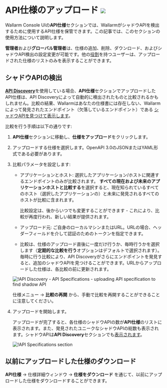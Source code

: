# API仕様のアップロード <a href="../../about-wallarm/subscription-plans/#subscription-plans"><img src="../../images/api-security-tag.svg" style="border: none;"></a>

Wallarm Console UIの**API仕様**セクションでは、WallarmがシャドウAPIを検出するために使用するAPI仕様を保管できます。この記事では、このセクションの使用方法について説明します。

**管理者**および**グローバル管理者**は、仕様の追加、削除、ダウンロード、およびシャドウAPI検出の設定変更が可能です。他の[役割](../user-guides/settings/users.md#user-roles)を持つユーザーは、アップロードされた仕様のリストのみを表示することができます。

## シャドウAPIの検出

[**API Discovery**](../about-wallarm/api-discovery.md)を使用している場合、**API仕様**セクションでアップロードしたAPI仕様は、API Discoveryによって自動的に検出されたものと比較されるかもしれません。比較の結果、Wallarmはあなたの仕様書には存在しない、Wallarmによって発見されたエンドポイント（欠落しているエンドポイント）である [シャドウAPIを見つけて表示します](../about-wallarm/api-discovery.md#shadow-api)。

比較を行う手順は以下の通りです:

1. **API仕様**セクションに移動し、**仕様をアップロード**をクリックします。
1. アップロードする仕様を選択します。OpenAPI 3.0のJSONまたはYAML形式である必要があります。
1. 比較パラメータを設定します:

    * アプリケーションとホスト: 選択したアプリケーション/ホストに関連するエンドポイントのみが比較されます。 **すべての現在および未来のアプリケーションホストと比較する**を選択すると、現在知られているすべてのホスト（選択したアプリケーションの）と未来に発見されるすべてのホストが比較に含まれます。

        比較設定は、後からいつでも変更することができます - これにより、比較が再度行われ、新しい結果が提供されます。

    * アップロード元: ご自身のローカルマシンまたはURL。URLの場合、ヘッダーフィールドを介して認証のためのトークンを指定できます。
    * 比較は、仕様のアップロード直後に一度だけ行うか、毎時行うかを選択します（**定期的な比較を行う**オプションはデフォルトで選択されます）。毎時に行う比較により、API Discoveryがさらにエンドポイントを発見すると、追加のシャドウAPIを見つけることができます。URLからアップロードした仕様は、各比較の前に更新されます。

    ![!API Discovery - API Specifications - uploading API specification to find shadow API](../images/about-wallarm-waf/api-discovery/api-discovery-specification-upload.png)

    仕様メニュー → **比較の再開** から、手動で比較を再開することができることに注意してください。

1. アップロードを開始します。

    アップロードが完了すると、各仕様のシャドウAPIの数が**API仕様**のリストに表示されます。また、発見されたユニークなシャドウAPIの総数も表示されます。シャドウAPIは**API Discovery**セクションでも[表示されます](api-discovery.md#displaying-shadow-api)。

    ![!API Specifications section](../images/about-wallarm-waf/api-discovery/api-discovery-specifications.png)

## 以前にアップロードした仕様のダウンロード

**API仕様** → 仕様詳細ウィンドウ → **仕様をダウンロード** を通じて、以前にアップロードした仕様をダウンロードすることができます。